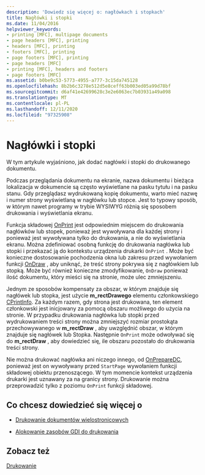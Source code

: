 ```yaml
---
description: 'Dowiedz się więcej o: nagłówkach i stopkach'
title: Nagłówki i stopki
ms.date: 11/04/2016
helpviewer_keywords:
- printing [MFC], multipage documents
- page headers [MFC], printing
- headers [MFC], printing
- footers [MFC], printing
- page footers [MFC], printing
- page headers [MFC]
- printing [MFC], headers and footers
- page footers [MFC]
ms.assetid: b0be9c53-5773-4955-a777-3c15da745128
ms.openlocfilehash: 8b2b6c3278e512d5e8ceff63b003ed05a99d78bf
ms.sourcegitcommit: d6af41e42699628c3e2e6063ec7b03931a49a098
ms.translationtype: MT
ms.contentlocale: pl-PL
ms.lasthandoff: 12/11/2020
ms.locfileid: "97325908"
---
```

# <a name="headers-and-footers"></a>Nagłówki i stopki

W tym artykule wyjaśniono, jak dodać nagłówki i stopki do drukowanego dokumentu.

Podczas przeglądania dokumentu na ekranie, nazwa dokumentu i bieżąca lokalizacja w dokumencie są często wyświetlane na pasku tytułu i na pasku stanu. Gdy przeglądasz wydrukowaną kopię dokumentu, warto mieć nazwę i numer strony wyświetlaną w nagłówku lub stopce. Jest to typowy sposób, w którym nawet programy w trybie WYSIWYG różnią się sposobem drukowania i wyświetlania ekranu.

Funkcja składowej [OnPrint](reference/cview-class.md#onprint) jest odpowiednim miejscem do drukowania nagłówków lub stopek, ponieważ jest wywoływana dla każdej strony i ponieważ jest wywoływana tylko do drukowania, a nie do wyświetlania ekranu. Można zdefiniować osobną funkcję do drukowania nagłówka lub stopki i przekazać ją do kontekstu urządzenia drukarki `OnPrint` . Może być konieczne dostosowanie pochodzenia okna lub zakresu przed wywołaniem funkcji [OnDraw](reference/cview-class.md#ondraw) , aby uniknąć, że treść strony pokrywa się z nagłówkiem lub stopką. Może być również konieczne zmodyfikowanie, `OnDraw` ponieważ ilość dokumentu, który mieści się na stronie, może ulec zmniejszeniu.

Jednym ze sposobów kompensaty za obszar, w którym znajduje się nagłówek lub stopka, jest użycie **m_rectDrawego** elementu członkowskiego [CPrintInfo](reference/cprintinfo-structure.md). Za każdym razem, gdy strona jest drukowana, ten element członkowski jest inicjowany za pomocą obszaru możliwego do użycia na stronie. W przypadku drukowania nagłówka lub stopki przed wydrukowaniem treści strony można zmniejszyć rozmiar prostokąta przechowywanego w **m_rectDraw** , aby uwzględnić obszar, w którym znajduje się nagłówek lub Stopka. Następnie `OnPrint` może odwoływać się do **m_rectDraw** , aby dowiedzieć się, ile obszaru pozostało do drukowania treści strony.

Nie można drukować nagłówka ani niczego innego, od [OnPrepareDC](reference/cview-class.md#onpreparedc), ponieważ jest on wywoływany przed `StartPage` wywołaniem funkcji składowej [](reference/cdc-class.md) obiektu przenoszącego. W tym momencie kontekst urządzenia drukarki jest uznawany za na granicy strony. Drukowanie można przeprowadzić tylko z poziomu `OnPrint` funkcji składowej.

## <a name="what-do-you-want-to-know-more-about"></a>Co chcesz dowiedzieć się więcej o

- [Drukowanie dokumentów wielostronicowych](multipage-documents.md)

- [Alokowanie zasobów GDI do drukowania](allocating-gdi-resources.md)

## <a name="see-also"></a>Zobacz też

[Drukowanie](printing.md)
